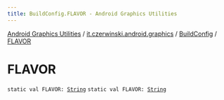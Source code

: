 ```yaml
---
title: BuildConfig.FLAVOR - Android Graphics Utilities
---
```


[Android Graphics Utilities](../../index.html) / [it.czerwinski.android.graphics](../index.html) / [BuildConfig](index.html) / [FLAVOR](./-f-l-a-v-o-r.html)

# FLAVOR

`static val FLAVOR: `[`String`](https://kotlinlang.org/api/latest/jvm/stdlib/kotlin/-string/index.html)
`static val FLAVOR: `[`String`](https://kotlinlang.org/api/latest/jvm/stdlib/kotlin/-string/index.html)